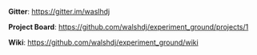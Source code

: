 **Gitter**: https://gitter.im/waslhdj

**Project Board**: https://github.com/walshdj/experiment_ground/projects/1

**Wiki**: https://github.com/walshdj/experiment_ground/wiki
